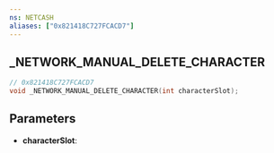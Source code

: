 ```yaml
---
ns: NETCASH
aliases: ["0x821418C727FCACD7"]
---
```

## _NETWORK_MANUAL_DELETE_CHARACTER

```c
// 0x821418C727FCACD7
void _NETWORK_MANUAL_DELETE_CHARACTER(int characterSlot);
```

## Parameters
* **characterSlot**:

